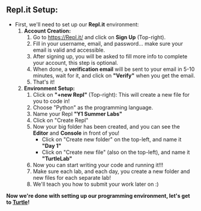 ## Repl.it Setup:
* First, we'll need to set up our **Repl.it** environment:
    1. **Account Creation:**
        1. Go to https://Repl.it/ and click on **Sign Up** (Top-right).
        1. Fill in your username, email, and password... make sure your email is valid and accessible.
        1. After signing up, you will be asked to fill more info to complete your account, this step is optional.
        1. When done, a **verification email** will be sent to your email in 5-10 minutes, wait for it, and click on **"Verify"** when you get the email.
        1. That's it!
    1. **Environment Setup:**
        1. Click on **"+new Repl"** (Top-right): This will create a new file for you to code in!
        1. Choose "Python" as the programming language.
        1. Name your Repl **"Y1 Summer Labs"**
        1. Click on "Create Repl"
        1. Now your big folder has been created, and you can see the **Editor** and **Console** in front of you!
            - Click on "Create new folder" on the top-left, and name it **"Day 1"**
            - Click on "Create new file" (also on the top-left), and name it **"TurtleLab"**
        1. Now you can start writing your code and running it!!!
        1. Make sure each lab, and each day, you create a new folder and new files for each separate lab!
        1. We'll teach you how to submit your work later on :)



**Now we're done with setting up our programming environment, let's get to [Turtle](https://github.com/meet-projects/Y1-Summer-Labs/tree/master/1.2%20Day%201%2C%20Afternoon%2C%20Turtle%20Lab/2.%20Lab)!**
